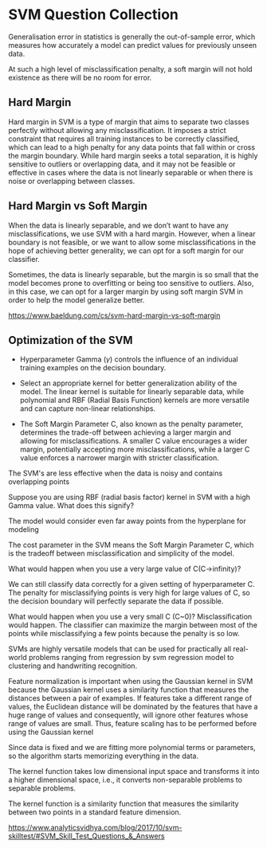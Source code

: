 # SVM Question Collection

Generalisation error in statistics is generally the out-of-sample error, which measures how accurately a model can predict values for previously unseen data.

At such a high level of misclassification penalty, a soft margin will not hold existence as there will be no room for error.

## Hard Margin

Hard margin in SVM is a type of margin that aims to separate two classes perfectly without allowing any misclassification. It imposes a strict constraint that requires all training instances to be correctly classified, which can lead to a high penalty for any data points that fall within or cross the margin boundary. While hard margin seeks a total separation, it is highly sensitive to outliers or overlapping data, and it may not be feasible or effective in cases where the data is not linearly separable or when there is noise or overlapping between classes.

## Hard Margin vs Soft Margin

When the data is linearly separable, and we don’t want to have any misclassifications, we use SVM with a hard margin. However, when a linear boundary is not feasible, or we want to allow some misclassifications in the hope of achieving better generality, we can opt for a soft margin for our classifier.

Sometimes, the data is linearly separable, but the margin is so small that the model becomes prone to overfitting or being too sensitive to outliers. Also, in this case, we can opt for a larger margin by using soft margin SVM in order to help the model generalize better.

https://www.baeldung.com/cs/svm-hard-margin-vs-soft-margin

## Optimization of the SVM

- Hyperparameter Gamma ($\gamma$) controls the influence of an individual training examples on the decision boundary.

- Select an appropriate kernel for better generalization ability of the model. The linear kernel is suitable for linearly separable data, while polynomial and RBF (Radial Basis Function) kernels are more versatile and can capture non-linear relationships.

- The Soft Margin Parameter C, also known as the penalty parameter, determines the trade-off between achieving a larger margin and allowing for misclassifications. A smaller C value encourages a wider margin, potentially accepting more misclassifications, while a larger C value enforces a narrower margin with stricter classification.

The SVM's are less effective when the data is noisy and contains overlapping points

 Suppose you are using RBF (radial basis factor) kernel in SVM with a high Gamma value. What does this signify?

 The model would consider even far away points from the hyperplane for modeling

 The cost parameter in the SVM means the Soft Margin Parameter C, which is the tradeoff between misclassification and simplicity of the model.

 What would happen when you use a very large value of C(C->infinity)?

 We can still classify data correctly for a given setting of hyperparameter C. The penalty for misclassifying points is very high for large values of C, so the decision boundary will perfectly separate the data if possible.

 What would happen when you use a very small C (C~0)?
 Misclassification would happen. The classifier can maximize the margin between most of the points while misclassifying a few points because the penalty is so low.

 SVMs are highly versatile models that can be used for practically all real-world problems ranging from regression by svm regression model to clustering and handwriting recognition.

Feature normalization is important when using the Gaussian kernel in SVM because the Gaussian kernel uses a similarity function that measures the distances between a pair of examples. If features take a different range of values, the Euclidean distance will be dominated by the features that have a huge range of values and consequently, will ignore other features whose range of values are small. Thus, feature scaling has to be performed before using the Gaussian kernel

Since data is fixed and we are fitting more polynomial terms or parameters, so the algorithm starts memorizing everything in the data.

The kernel function takes low dimensional input space and transforms it into a higher dimensional space, i.e., it converts non-separable problems to separable problems.

 The kernel function is a similarity function that measures the similarity between two points in a standard feature dimension.

 https://www.analyticsvidhya.com/blog/2017/10/svm-skilltest/#SVM_Skill_Test_Questions_&_Answers